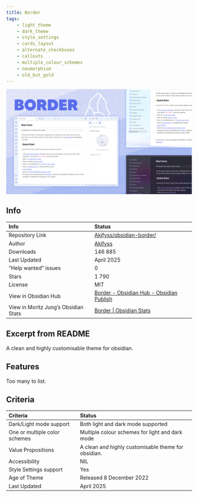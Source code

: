 ```yaml
---
title: Border
tags:
    - light_theme
    - dark_theme
    - style_settings
    - cards_layout
    - alternate_checkboxes
    - callouts
    - multiple_colour_schemes
    - neumorphism
    - old_but_gold
---
```


<img src="https://raw.githubusercontent.com/Akifyss/obsidian-border/refs/heads/main/cover-lg.png">

## Info
| Info | Status |
| :--- | :--- |
| Repository Link | [Akifyss/obsidian-border/](https://github.com/Akifyss/obsidian-border/) |
| Author | [Akifyss](https://github.com/Akifyss/) |
| Downloads | 146 885 |
| Last Updated | April 2025 |
| “Help wanted” issues | 0 |
| Stars | 1 790 |
| License | MIT |
| View in Obsidian Hub | [Border \- Obsidian Hub \- Obsidian Publish](https://publish.obsidian.md/hub/02+-+Community+Expansions/02.05+All+Community+Expansions/Themes/Border) |
| View in Moritz Jung’s Obsidian Stats | [Border \| Obsidian Stats](https://www.moritzjung.dev/obsidian-stats/themes/border/) |

## Excerpt from README
A clean and highly customisable theme for obsidian.

## Features
Too many to list.

## Criteria
| Criteria | Status | 
| :--- | :--- | 
| Dark/Light mode support | Both light and dark mode supported | 
| One or multiple color schemes | Multiple colour schemes for light and dark mode | 
| Value Propositions | A clean and highly customisable theme for obsidian. |
| Accessibility | NIL | 
| Style Settings support | Yes | 
| Age of Theme | Released 8 December 2022 | 
| Last Updated | April 2025 |